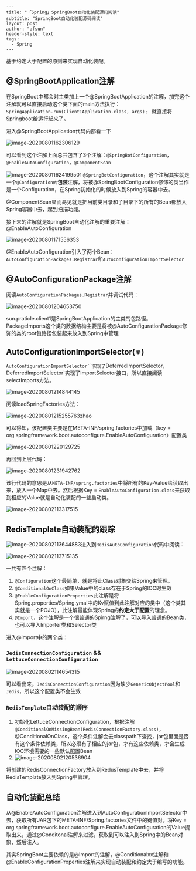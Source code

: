 ```
---
title: "「Spring」SpringBoot自动化装配源码阅读"
subtitle: "SpringBoot自动化装配源码阅读"
layout: post
author: "afsun"
header-style: text
tags:
  - Spring
---
```

基于约定大于配置的原则来实现自动化装配。

##  @SpringBootApplication注解

在SpringBoot中都会对主类加上一个@SpringBootApplication的注解，加完这个注解就可以直接启动这个类下面的main方法执行：`SpringApplication.run(Client1Application.class, args); ` 就直接将Springboot给运行起来了。 

进入@SpringBootApplication代码内部看一下

![image-20200801162306129](https://tuchuansun.oss-cn-hangzhou.aliyuncs.com/image-20200801162306129.png)

可以看到这个注解上面总共包含了3个注解：`@SpringBotConfiguration`，`@EnableAutoConfiguration`，`@ComponentScan`

![image-20200801162419950](C:\Users\afsun\AppData\Roaming\Typora\typora-user-images\image-20200801162419950.png)1 `@SpringBotConfiguration`，这个注解其实就是一个`@Configuration的`**包装**注解，将被@SpringBootConfiguration修饰的类当作是一个Configuration，在Spring初始化的时候放入到Spring的容器中去。

@ComponentScan显而易见就是把当前类目录和子目录下的所有的Bean都放入Spring容器中去，起到扫描功能。

接下来的注解就是SpringBoot自动化注解的重要注解：@EnableAutoConfiguration

![image-20200801171556353](https://tuchuansun.oss-cn-hangzhou.aliyuncs.com/image-20200801171556353.png)

@EnableAutoConfiguration引入了两个Bean：`AutoConfigurationPackages.Registrar`和`AutoConfigurationImportSelector`

## @AutoConfigurationPackage注解

阅读`AutoConfigurationPackages.Registrar`并调试代码：

![image-20200801204653750](C:\Users\afsun\AppData\Roaming\Typora\typora-user-images\image-20200801204653750.png)

sun.praticle.client1是SpringBootApplication的主类的包路径。PackageImports这个类的数据结构主要是将被@AutoConfigurationPackage修饰的类的root包路径包装起来放入到Spring中管理

## AutoConfigurationImportSelector(※)

`AutoConfigurationImportSelector``实现了`DeferredImportSelector`，`DeferredImportSelector`实现了ImportSelector接口，所以直接阅读selectImports方法。

![image-20200801214844145](https://tuchuansun.oss-cn-hangzhou.aliyuncs.com/image-20200801214844145.png)

阅读loadSpringFactories方法：

![image-20200801215255763](https://tuchuansun.oss-cn-hangzhou.aliyuncs.com/image-20200801215255763.png)zhao 

可以得知，该配置类主要是在META-INF/spring.factories中加载（key = org.springframework.boot.autoconfigure.EnableAutoConfiguration）配置类

![image-20200801220129725](https://tuchuansun.oss-cn-hangzhou.aliyuncs.com/image-20200801220129725.png)

再回到上层代码：

![image-20200801231942762](https://tuchuansun.oss-cn-hangzhou.aliyuncs.com/image-20200801231942762.png)

该行代码的意思是从`META-INF/spring.factories`中将所有的Key-Value给读取出来，放入一个Map中去。然后根据Key = `EnableAutoConfiguration.class`来获取到相应的Value就是自动化装配的一些启动类。

![image-20200802113317515](https://tuchuansun.oss-cn-hangzhou.aliyuncs.com/image-20200802113317515.png)



## RedisTemplate自动装配的跟踪

![image-20200802113644883](https://tuchuansun.oss-cn-hangzhou.aliyuncs.com/image-20200802113644883.png)进入到`RedisAutoConfiguration`代码中阅读：

![image-20200802113715135](https://tuchuansun.oss-cn-hangzhou.aliyuncs.com/image-20200802113715135.png)

一共有四个注解：

1.  `@Configuration`这个最简单，就是将此Class对象交给Spring来管理。
2. `@ConditionalOnClass`如果Value中的class存在于Spring的IOC时生效
3. `@EnableConfigurationProperties`此注解是将Spring.properties/Spring.ymal中的Kv赋值到此注解对应的类中（这个类其实就是一个POJO），此注解最能体现Spring的**约定大于配置**的理念。
4. `@Import`，这个注解是一个很普通的Spirng注解了，可以导入普通的Bean类，也可以导入Importer类和Selector类

进入@Import中的两个类：

### `JedisConnectionConfiguration` && `LettuceConnectionConfiguration`

![image-20200802114654315](https://tuchuansun.oss-cn-hangzhou.aliyuncs.com/image-20200802114654315.png)

可以看出来，`JedisConnectionConfiguration`因为缺少`GenericObjectPool`和`Jedis`，所以这个配置类不会生效

### `RedisTemplate`自动装配的顺序

1. 初始化LettuceConnectionConfiguration，根据注解`@ConditionalOnMissingBean(RedisConnectionFactory.class)`，@ConditionalOnClass，这个条件注解会去classpath下查找，jar包里面是否有这个条件依赖类，所以必须有了相应的jar包，才有这些依赖类，才会生成IOC环境需要的一些默认配置Bean
2. ![image-20200802120536904](https://tuchuansun.oss-cn-hangzhou.aliyuncs.com/image-20200802120536904.png)

将创建的RedisConnectionFactory放入到RedusTemplate中去，并将RedisTemplate放入到Spring中管理。

## 自动化装配总结

​	从@EnableAutoConfiguration注解进入到AutoConfigurationImportSelector中去，获取所有JAR包下的META-INF/Spring.factories文件中的键值对。将Key = org.springframework.boot.autoconfigure.EnableAutoConfiguration的Value提取出来，通过@Conditonal注解来过滤，获取到可以注入到Spring中的Bean对象，然后注入。

​	其实SpringBoot主要依赖的是@Import的注解，@Conditionalxx注解和@EnableConfigurationProperties注解来实现自动装配和约定大于编写的功能。